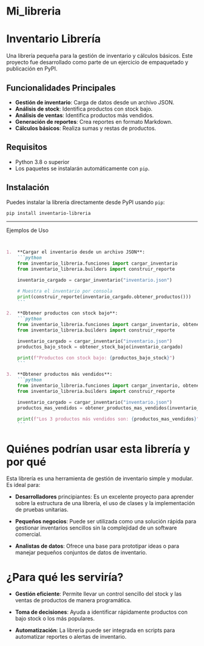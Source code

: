 # Mi_libreria

# Inventario Librería

Una librería pequeña para la gestión de inventario y cálculos básicos. Este proyecto fue desarrollado como parte de un ejercicio de empaquetado y publicación en PyPI.

## Funcionalidades Principales

* **Gestión de inventario**: Carga de datos desde un archivo JSON.
* **Análisis de stock**: Identifica productos con stock bajo.
* **Análisis de ventas**: Identifica productos más vendidos.
* **Generación de reportes**: Crea reportes en formato Markdown.
* **Cálculos básicos**: Realiza sumas y restas de productos.

## Requisitos

* Python 3.8 o superior
* Los paquetes se instalarán automáticamente con `pip`.

## Instalación

Puedes instalar la librería directamente desde PyPI usando `pip`:

```bash
pip install inventario-libreria
```

---

Ejemplos de Uso
```markdown


1.  **Cargar el inventario desde un archivo JSON**:
    ```python
    from inventario_libreria.funciones import cargar_inventario
    from inventario_libreria.builders import construir_reporte

    inventario_cargado = cargar_inventario("inventario.json")

    # Muestra el inventario por consola
    print(construir_reporte(inventario_cargado.obtener_productos()))
    ```

2.  **Obtener productos con stock bajo**:
    ```python
    from inventario_libreria.funciones import cargar_inventario, obtener_stock_bajo
    from inventario_libreria.builders import construir_reporte

    inventario_cargado = cargar_inventario("inventario.json")
    productos_bajo_stock = obtener_stock_bajo(inventario_cargado)

    print(f"Productos con stock bajo: {productos_bajo_stock}")
    ```

3.  **Obtener productos más vendidos**:
    ```python
    from inventario_libreria.funciones import cargar_inventario, obtener_productos_mas_vendidos
    from inventario_libreria.builders import construir_reporte

    inventario_cargado = cargar_inventario("inventario.json")
    productos_mas_vendidos = obtener_productos_mas_vendidos(inventario_cargado, 3)

    print(f"Los 3 productos más vendidos son: {productos_mas_vendidos}")
    ```
```
# Quiénes podrían usar esta librería y por qué

Esta librería es una herramienta de gestión de inventario simple y modular. Es ideal para:

* **Desarrolladores** principiantes: Es un excelente proyecto para aprender sobre la estructura de una librería, el uso de clases y la implementación de pruebas unitarias.

* **Pequeños negocios**: Puede ser utilizada como una solución rápida para gestionar inventarios sencillos sin la complejidad de un software comercial.

* **Analistas de datos**: Ofrece una base para prototipar ideas o para manejar pequeños conjuntos de datos de inventario.

# ¿Para qué les serviría?

* **Gestión eficiente**: Permite llevar un control sencillo del stock y las ventas de productos de manera programática.

* **Toma de decisiones**: Ayuda a identificar rápidamente productos con bajo stock o los más populares.

* **Automatización**: La librería puede ser integrada en scripts para automatizar reportes o alertas de inventario.